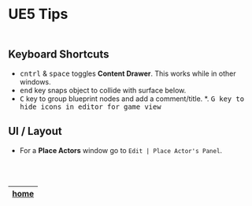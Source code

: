 <img src="https://via.placeholder.com/1000x4/45D7CA/45D7CA" alt="drawing" height="4px"/>

# UE5 Tips

<img src="https://via.placeholder.com/1000x4/45D7CA/45D7CA" alt="drawing" height="4px"/>


## Keyboard Shortcuts

*  <kbd>cntrl</kbd> & <kbd>space</kbd> toggles **Content Drawer**. This works while in other windows.
*  <kbd>end</kbd> key snaps object to collide with surface below.
*  <kbd>C</kbd> key to group blueprint nodes and add a comment/title.
*. <kbd>G<kbd> key to hide icons in editor for game view
## UI / Layout

* For a **Place Actors** window go to `Edit | Place Actor's Panel`.

<br><br>

| [home](../README.md#user-content-gms2-background-tiles--sprites---table-of-contents) | 
|---|



